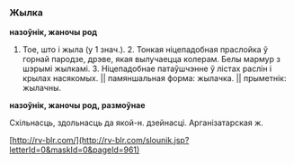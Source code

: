 ### Жылка
**назоўнік, жаночы род**

1. Тое, што і жыла (у 1 знач.). 2. Тонкая ніцепадобная праслойка ў горнай пародзе, дрэве, якая вылучаецца колерам. Белы мармур з шэрымі жылкамі. 3. Ніцепадобнае патаўшчэнне ў лістах раслін і крылах насякомых. || памяншальная форма: жылачка. || прыметнік: жылачны.

**назоўнік, жаночы род, размоўнае**

Схільнасць, здольнасць да якой-н. дзейнасці. Арганізатарская ж.

<a rel="author">[http://rv-blr.com/](http://rv-blr.com/slounik.jsp?letterId=0&maskId=0&pageId=961)</a>
